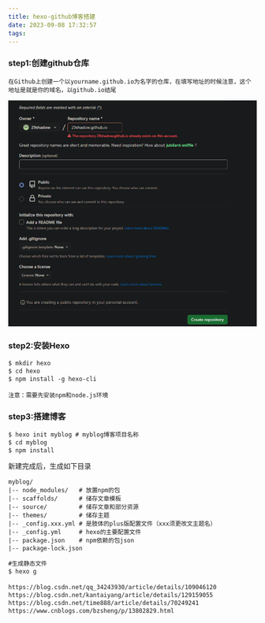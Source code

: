 ```yaml
---
title: hexo-github博客搭建
date: 2023-09-08 17:32:57
tags:
---
```


### step1:创建github仓库

```
在Github上创建一个以yourname.github.io为名字的仓库，在填写地址的时候注意，这个地址是就是你的域名，以github.io结尾
```

<img src="./hexo-github博客搭建/创建github仓库.png" style="zoom: 67%;" />

### step2:安装Hexo

```shell
$ mkdir hexo
$ cd hexo
$ npm install -g hexo-cli

注意：需要先安装npm和node.js环境
```



### step3:搭建博客

```shell
$ hexo init myblog # myblog博客项目名称
$ cd myblog
$ npm install
```

新建完成后，生成如下目录

```
myblog/ 
|-- node_modules/   # 放置npm的包
|-- scaffolds/      # 储存文章模板
|-- source/			# 储存文章和部分资源
|-- themes/			# 储存主题
|-- _config.xxx.yml # 是肢体的plus版配置文件（xxx须更改文主题名）
|-- _config.yml		# hexo的主要配置文件
|-- package.json    # npm依赖的包json
|-- package-lock.json
```





```shell
#生成静态文件
$ hexo g 

https://blog.csdn.net/qq_34243930/article/details/109046120
https://blog.csdn.net/kantaiyang/article/details/129159055
https://blog.csdn.net/time888/article/details/70249241
https://www.cnblogs.com/bzsheng/p/13802829.html
```

